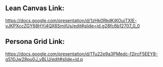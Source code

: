 
## Lean Canvas Link:

https://docs.google.com/presentation/d/1zHk0RkdKiKOujTXIE-vJKPXccZGY68HYj4QX6SmjIUs/edit#slide=id.g28fc6b12707_0_0

## Persona Grid Link:

https://docs.google.com/presentation/d/1Tu22e9a3PMedc-f2jrcF5EEY8-gS10Jw28pu0J_vBLU/edit#slide=id.p
